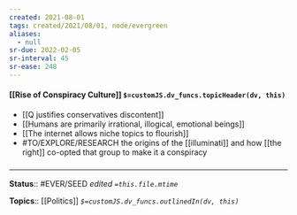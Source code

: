 ```yaml
---
created: 2021-08-01
tags: created/2021/08/01, node/evergreen
aliases:
  - null
sr-due: 2022-02-05
sr-interval: 45
sr-ease: 248
---
```


#### [[Rise of Conspiracy Culture]] `$=customJS.dv_funcs.topicHeader(dv, this)`

- [[Q justifies conservatives discontent]]
- [[Humans are primarily irrational, illogical, emotional beings]]
- [[The internet allows niche topics to flourish]]
- #TO/EXPLORE/RESEARCH  the origins of the [[illuminati]] and how [[the right]] co-opted that group to make it a conspiracy
### <hr class="footnote"/>

**Status**:: #EVER/SEED 
*edited `=this.file.mtime`*

**Topics**:: [[Politics]]
*`$=customJS.dv_funcs.outlinedIn(dv, this)`*

